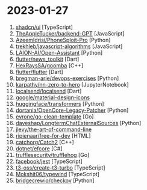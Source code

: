 # 2023-01-27

1. [shadcn/ui](https://github.com/shadcn/ui "Beautifully designed components built with Radix UI and Tailwind CSS.") [TypeScript]
2. [TheAppleTucker/backend-GPT](https://github.com/TheAppleTucker/backend-GPT "") [JavaScript]
3. [AzeemIdrisi/PhoneSploit-Pro](https://github.com/AzeemIdrisi/PhoneSploit-Pro "An all-in-one hacking tool to remotely exploit Android devices using ADB and Metasploit-Framework to get a Meterpreter session.") [Python]
4. [trekhleb/javascript-algorithms](https://github.com/trekhleb/javascript-algorithms "📝 Algorithms and data structures implemented in JavaScript with explanations and links to further readings") [JavaScript]
5. [LAION-AI/Open-Assistant](https://github.com/LAION-AI/Open-Assistant "OpenAssistant is a chat-based assistant that understands tasks, can interact with third-party systems, and retrieve information dynamically to do so.") [Python]
6. [flutter/news_toolkit](https://github.com/flutter/news_toolkit "A news template application built in Flutter, by Google and Very Good Ventures. Learn more at: https://flutter.github.io/news_toolkit") [Dart]
7. [HexRaysSA/goomba](https://github.com/HexRaysSA/goomba "gooMBA is a Hex-Rays Decompiler plugin to simplify Mixed Boolean-Arithmetic (MBA) expressions") [C++]
8. [flutter/flutter](https://github.com/flutter/flutter "Flutter makes it easy and fast to build beautiful apps for mobile and beyond") [Dart]
9. [bregman-arie/devops-exercises](https://github.com/bregman-arie/devops-exercises "Linux, Jenkins, AWS, SRE, Prometheus, Docker, Python, Ansible, Git, Kubernetes, Terraform, OpenStack, SQL, NoSQL, Azure, GCP, DNS, Elastic, Network, Virtualization. DevOps Interview Questions") [Python]
10. [karpathy/nn-zero-to-hero](https://github.com/karpathy/nn-zero-to-hero "Neural Networks: Zero to Hero") [JupyterNotebook]
11. [localsend/localsend](https://github.com/localsend/localsend "An open source cross-platform alternative to AirDrop") [Dart]
12. [google/material-design-icons](https://github.com/google/material-design-icons "Material Design icons by Google") 
13. [huggingface/transformers](https://github.com/huggingface/transformers "🤗 Transformers: State-of-the-art Machine Learning for Pytorch, TensorFlow, and JAX.") [Python]
14. [dortania/OpenCore-Legacy-Patcher](https://github.com/dortania/OpenCore-Legacy-Patcher "Experience macOS just like before") [Python]
15. [evrone/go-clean-template](https://github.com/evrone/go-clean-template "Clean Architecture template for Golang services") [Go]
16. [daveshap/LongtermChatExternalSources](https://github.com/daveshap/LongtermChatExternalSources "GPT-3 chatbot with long-term memory and external sources") [Python]
17. [jlevy/the-art-of-command-line](https://github.com/jlevy/the-art-of-command-line "Master the command line, in one page") 
18. [ripienaar/free-for-dev](https://github.com/ripienaar/free-for-dev "A list of SaaS, PaaS and IaaS offerings that have free tiers of interest to devops and infradev") [HTML]
19. [catchorg/Catch2](https://github.com/catchorg/Catch2 "A modern, C++-native, test framework for unit-tests, TDD and BDD - using C++14, C++17 and later (C++11 support is in v2.x branch, and C++03 on the Catch1.x branch)") [C++]
20. [dotnet/efcore](https://github.com/dotnet/efcore "EF Core is a modern object-database mapper for .NET. It supports LINQ queries, change tracking, updates, and schema migrations.") [C#]
21. [trufflesecurity/trufflehog](https://github.com/trufflesecurity/trufflehog "Find credentials all over the place") [Go]
22. [facebook/jest](https://github.com/facebook/jest "Delightful JavaScript Testing.") [TypeScript]
23. [t3-oss/create-t3-turbo](https://github.com/t3-oss/create-t3-turbo "Clean and simple starter repo using the T3 Stack along with Expo React Native") [TypeScript]
24. [Mokshit06/typewind](https://github.com/Mokshit06/typewind "The safety of Typescript with the magic of Tailwind.") [TypeScript]
25. [bridgecrewio/checkov](https://github.com/bridgecrewio/checkov "Prevent cloud misconfigurations and find vulnerabilities during build-time in infrastructure as code, container images and open source packages with Checkov by Bridgecrew.") [Python]
